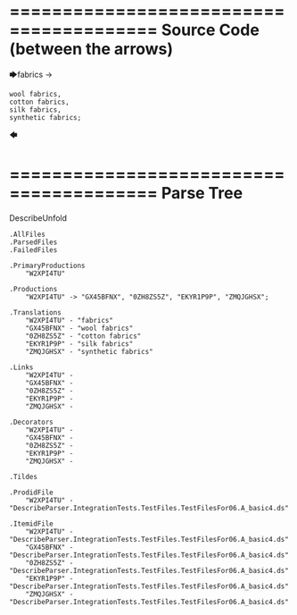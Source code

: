 ========================================
Source Code (between the arrows)
========================================

🡆fabrics ->

    wool fabrics,
    cotton fabrics,
    silk fabrics,
    synthetic fabrics;
🡄

========================================
Parse Tree
========================================
DescribeUnfold

    .AllFiles
    .ParsedFiles
    .FailedFiles

    .PrimaryProductions
        "W2XPI4TU" 

    .Productions
        "W2XPI4TU" -> "GX45BFNX", "0ZH8ZS5Z", "EKYR1P9P", "ZMQJGHSX";

    .Translations
        "W2XPI4TU" - "fabrics"
        "GX45BFNX" - "wool fabrics"
        "0ZH8ZS5Z" - "cotton fabrics"
        "EKYR1P9P" - "silk fabrics"
        "ZMQJGHSX" - "synthetic fabrics"

    .Links
        "W2XPI4TU" - 
        "GX45BFNX" - 
        "0ZH8ZS5Z" - 
        "EKYR1P9P" - 
        "ZMQJGHSX" - 

    .Decorators
        "W2XPI4TU" - 
        "GX45BFNX" - 
        "0ZH8ZS5Z" - 
        "EKYR1P9P" - 
        "ZMQJGHSX" - 

    .Tildes

    .ProdidFile
        "W2XPI4TU" - "DescribeParser.IntegrationTests.TestFiles.TestFilesFor06.A_basic4.ds"

    .ItemidFile
        "W2XPI4TU" - "DescribeParser.IntegrationTests.TestFiles.TestFilesFor06.A_basic4.ds"
        "GX45BFNX" - "DescribeParser.IntegrationTests.TestFiles.TestFilesFor06.A_basic4.ds"
        "0ZH8ZS5Z" - "DescribeParser.IntegrationTests.TestFiles.TestFilesFor06.A_basic4.ds"
        "EKYR1P9P" - "DescribeParser.IntegrationTests.TestFiles.TestFilesFor06.A_basic4.ds"
        "ZMQJGHSX" - "DescribeParser.IntegrationTests.TestFiles.TestFilesFor06.A_basic4.ds"

